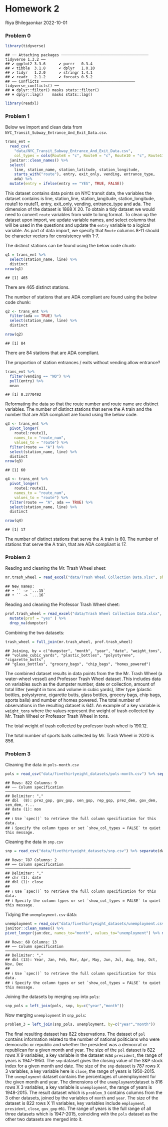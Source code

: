 Homework 2
================
Riya Bhilegaonkar
2022-10-01

### Problem 0

``` r
library(tidyverse)
```

    ## ── Attaching packages ─────────────────────────────────────── tidyverse 1.3.2 ──
    ## ✔ ggplot2 3.3.6      ✔ purrr   0.3.4 
    ## ✔ tibble  3.1.8      ✔ dplyr   1.0.10
    ## ✔ tidyr   1.2.0      ✔ stringr 1.4.1 
    ## ✔ readr   2.1.2      ✔ forcats 0.5.2 
    ## ── Conflicts ────────────────────────────────────────── tidyverse_conflicts() ──
    ## ✖ dplyr::filter() masks stats::filter()
    ## ✖ dplyr::lag()    masks stats::lag()

``` r
library(readxl)
```

### Problem 1

Below we import and clean data from
`NYC_Transit_Subway_Entrance_And_Exit_Data.csv`.

``` r
trans_ent = 
  read_csv(
    "data/NYC_Transit_Subway_Entrance_And_Exit_Data.csv",
    col_types = cols(Route8 = "c", Route9 = "c", Route10 = "c", Route11 = "c")) %>% 
  janitor::clean_names() %>% 
  select(
    line, station_name, station_latitude, station_longitude, 
    starts_with("route"), entry, exit_only, vending, entrance_type, 
    ada) %>% 
  mutate(entry = ifelse(entry == "YES", TRUE, FALSE))
```

This dataset contains data points on NYC transit data, the variables the
dataset contains is line, station_line, station_langitude,
station_longitude, route1 to route11, entry, exit_only, vending,
entrance_type and ada. The dimension of the dataset is 1868 X 20. To
obtain a tidy dataset we would need to convert `route` variables from
wide to long format. To clean up the dataset upon import, we update
variable names, and select columns that will be used in the questions
and update the `entry` variable to a logical variable. As part of data
import, we specify that `Route` columns 8-11 should be character vectors
for consistency with 1-7.

The distinct stations can be found using the below code chunk:

``` r
q1 = trans_ent %>% 
  select(station_name, line) %>% 
  distinct
nrow(q1)
```

    ## [1] 465

There are 465 distinct stations.

The number of stations that are ADA compliant are found using the below
code chunk:

``` r
q2 <- trans_ent %>% 
  filter(ada == TRUE) %>% 
  select(station_name, line) %>% 
  distinct

nrow(q2)
```

    ## [1] 84

There are 84 stations that are ADA compliant.

The proportion of station entrances / exits without vending allow
entrance?

``` r
trans_ent %>% 
  filter(vending == "NO") %>% 
  pull(entry) %>% 
  mean
```

    ## [1] 0.3770492

Reformating the data so that the route number and route name are
distinct variables. The number of distinct stations that serve the A
train and the number that are ADA compliant are found using the below
code.

``` r
q3 <- trans_ent %>% 
  pivot_longer(
    route1:route11,
    names_to = "route_num",
    values_to = "route") %>% 
  filter(route == "A") %>% 
  select(station_name, line) %>% 
  distinct
nrow(q3)
```

    ## [1] 60

``` r
q4 <- trans_ent %>% 
  pivot_longer(
    route1:route11,
    names_to = "route_num",
    values_to = "route") %>% 
  filter(route == "A", ada == TRUE) %>% 
  select(station_name, line) %>% 
  distinct

nrow(q4)
```

    ## [1] 17

The number of distinct stations that serve the A train is 60. The number
of stations that serve the A train, that are ADA compliant is 17.

### Problem 2

Reading and cleaning the Mr. Trash Wheel sheet:

``` r
mr.trash_wheel = read_excel("data/Trash Wheel Collection Data.xlsx", sheet="Mr. Trash Wheel") %>% janitor::clean_names() %>%select(-x15, -x16) %>% mutate(year = as.double(year),sports_balls = as.integer(sports_balls), mr = "yes") %>% drop_na(dumpster)
```

    ## New names:
    ## • `` -> `...15`
    ## • `` -> `...16`

Reading and cleaning the Professor Trash Wheel sheet:

``` r
prof.trash_wheel = read_excel("data/Trash Wheel Collection Data.xlsx", sheet=2) %>%janitor::clean_names() %>%
  mutate(prof = "yes" ) %>%
  drop_na(dumpster)
```

Combining the two datasets:

``` r
trash_wheel = full_join(mr.trash_wheel, prof.trash_wheel)
```

    ## Joining, by = c("dumpster", "month", "year", "date", "weight_tons",
    ## "volume_cubic_yards", "plastic_bottles", "polystyrene", "cigarette_butts",
    ## "glass_bottles", "grocery_bags", "chip_bags", "homes_powered")

The combined dataset results in data points from the the Mr. Trash Wheel
(a water-wheel vessel) and Professor Trash Wheel dataset .This includes
data on variables such as the dumpster number, date or collection,
amount of total litter (weight in tons and volume in cubic yards),
litter type (plastic bottles, polystyrene, cigarette butts, glass
bottles, grocery bags, chip bags, sports balls) and number of homes
powered. The total number of observations in the resulting dataset is
641. An example of a key variable is `weight_tons` where the values
represent the weight of trash collected by Mr. Trash Wheel or Professor
Trash Wheel in tons.

The total weight of trash collected by professor trash wheel is 190.12.

The total number of sports balls collected by Mr. Trash Wheel in 2020 is
856.

### Problem 3

Cleaning the data in `pols-month.csv`

``` r
pols = read_csv("data/fivethirtyeight_datasets/pols-month.csv") %>% separate(mon, c("year", "month", "day")) %>% mutate("month" = as.integer(month), "year"=as.integer(year), "month" = month.abb[month], president = ifelse(prez_gop == 1, "gop","dem")) %>% select(-prez_dem, -prez_gop, -day)
```

    ## Rows: 822 Columns: 9
    ## ── Column specification ────────────────────────────────────────────────────────
    ## Delimiter: ","
    ## dbl  (8): prez_gop, gov_gop, sen_gop, rep_gop, prez_dem, gov_dem, sen_dem, r...
    ## date (1): mon
    ## 
    ## ℹ Use `spec()` to retrieve the full column specification for this data.
    ## ℹ Specify the column types or set `show_col_types = FALSE` to quiet this message.

Cleaning the data in `snp.csv`

``` r
snp = read_csv("data/fivethirtyeight_datasets/snp.csv") %>% separate(date, c("month", "day", "year")) %>% mutate("month" = as.integer(month), "month" = month.abb[month],"year"=as.integer(year), year = ifelse(year > 15, year+1900, year+2000)) %>% select(-day) %>% arrange(year, month) %>% select(year, month, close)
```

    ## Rows: 787 Columns: 2
    ## ── Column specification ────────────────────────────────────────────────────────
    ## Delimiter: ","
    ## chr (1): date
    ## dbl (1): close
    ## 
    ## ℹ Use `spec()` to retrieve the full column specification for this data.
    ## ℹ Specify the column types or set `show_col_types = FALSE` to quiet this message.

Tidying the `unemployment.csv` data:

``` r
unemployment = read_csv("data/fivethirtyeight_datasets/unemployment.csv") %>%
janitor::clean_names() %>%
pivot_longer(jan:dec, names_to="month", values_to="unemployment") %>% mutate(month = str_to_title(month))
```

    ## Rows: 68 Columns: 13
    ## ── Column specification ────────────────────────────────────────────────────────
    ## Delimiter: ","
    ## dbl (13): Year, Jan, Feb, Mar, Apr, May, Jun, Jul, Aug, Sep, Oct, Nov, Dec
    ## 
    ## ℹ Use `spec()` to retrieve the full column specification for this data.
    ## ℹ Specify the column types or set `show_col_types = FALSE` to quiet this message.

Joining the datasets by merging `snp` into `pols`:

``` r
snp_pols = left_join(pols, snp, by=c("year","month"))
```

Now merging `unemployment` in `snp_pols`:

``` r
problem_3 = left_join(snp_pols, unemployment, by=c("year","month"))
```

The final resulting dataset has 822 observations. The dataset of `pol`
contains information related to the number of national politicians who
were democratic or republic and whether the president was a democrat or
republican for a given month and year. The size of the `pol` dataset is
822 rows X 9 variables, a key variable in the dataset was `president`,
the range of years is 1947-1950. The `snp` dataset gives the closing
value of the S&P stock index for a given month and date. The size of the
`snp` dataset is 787 rows X 3 variables, a key variable here is `close`,
the range of years is 1950-2015. The `unemployment` dataset contains the
percentages of unemployment for the given month and year. The dimensions
of the `unemployment`dataset is 816 rows X 3 variables, a key variable
is `unemployment`, the range of years is 1948-2015. The result dataset
which is `problem_3` contains columns from the 3 other datasets, joined
by the variables of `month` and `year`. The size of the dataset is 822
rows X 11 variables, key variables include `employment`, `president`,
`close`, `gov_gop` etc. The range of years is the full range of all
three datasets which is 1947-2015, coinciding with the `pols` dataset as
the other two datasets are merged into it.
